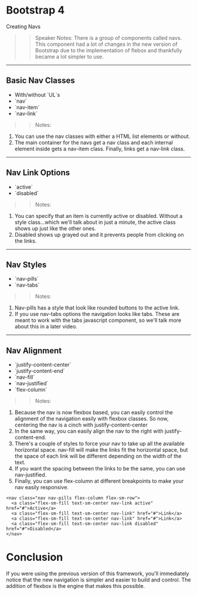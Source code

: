<!-- .slide: data-state="title" -->
# Bootstrap 4
Creating Navs

>> Speaker Notes:
There is a group of components called navs. This component had a lot of changes in the new version of Bootstrap due to the implementation of flebox and thankfully became a lot simpler to use.

---

<!-- .slide: data-state="hasicon" -->

## <i class="fa fa-bars"></i> Basic Nav Classes
<ul>
	<li class="fragment">With/without `UL`s</li>
	<li class="fragment">`nav`</li>
	<li class="fragment">`nav-item`</li>
	<li class="fragment">`nav-link`</li>
</ul>


>> Notes:
1. You can use the nav classes with either a HTML list elements or without.
2. The main container for the navs get a nav class and each internal element inside gets a nav-item class. Finally, links get a nav-link class.

---

<!-- .slide: data-state="hasicon" -->

## <i class="fa fa-bars"></i> Nav Link Options
<ul>
	<li class="fragment">`active`</li>
	<li class="fragment">`disabled`</li>
</ul>

>> Notes:
1. You can specify that an item is currently active or disabled. Without a style class...which we'll talk about in just a minute, the active class shows up just like the other ones.
1. Disabled shows up grayed out and it prevents people from clicking on the links.

---

<!-- .slide: data-state="hasicon" -->

## <i class="fa fa-bars"></i> Nav Styles
<ul>
	<li class="fragment">`nav-pills`</li>
	<li class="fragment">`nav-tabs`</li>
</ul>

>> Notes:
1. Nav-pills has a style that look like rounded buttons to the active link.
1. If you use nav-tabs options the navigation looks like tabs. These are meant to work with the tabs javascript component, so we'll talk more about this in a later video.

---

<!-- .slide: data-state="hasicon" -->

## <i class="fa fa-bars"></i> Nav Alignment
<ul>
	<li class="fragment">`justify-content-center`</li>
	<li class="fragment">`justify-content-end`</li>
	<li class="fragment">`nav-fill`</li>
	<li class="fragment">`nav-justified`</li>
	<li class="fragment">`flex-column`</li>
</ul>

>> Notes:
1. Because the nav is now flexbox based, you can easily control the alignment of the navigation easily with flexbox classes. So now, centering the nav is a cinch with justify-content-center
1. In the same way, you can easily align the nav to the right with justify-content-end.
1. There's a couple of styles to force your nav to take up all the available horizontal space. nav-fill will make the links fit the horizontal space, but the space of each link will be different depending on the width of the text.
1. If you want the spacing between the links to be the same, you can use nav-justified.
2. Finally, you can use flex-column at different breakpoints to make your nav easily responsive.

```
<nav class="nav nav-pills flex-column flex-sm-row">
  <a class="flex-sm-fill text-sm-center nav-link active" href="#">Active</a>
  <a class="flex-sm-fill text-sm-center nav-link" href="#">Link</a>
  <a class="flex-sm-fill text-sm-center nav-link" href="#">Link</a>
  <a class="flex-sm-fill text-sm-center nav-link disabled" href="#">Disabled</a>
</nav>
```

# Conclusion
If you were using the previous version of this framework, you'll immediately notice that the new navigation is simpler and easier to build and control. The addition of flexbox is the engine that makes this possible.